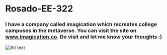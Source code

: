 # Rosado-EE-322
### I have a company called imagication which recreates college campuses in the metaverse. You can visit the site on www.imagication.co. Do visit and let me know your thoughts :)

![Alt text](/relative/path/to/coloredphoenix.png?raw=true "Imagication Logo")

